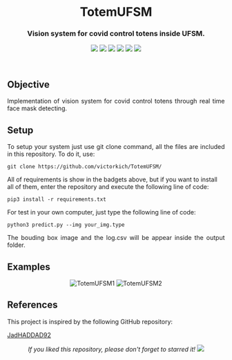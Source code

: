 <h1 align="center">TotemUFSM</h1>
<h3 align="center">Vision system for covid control totens inside UFSM.</h3>

<p align="center"> 
  <img src="https://img.shields.io/badge/PyTorch-v1.6.0-blue"/>
  <img src="https://img.shields.io/badge/PyTorch_Lightning-v1.0.6-blue"/>
  <img src="https://img.shields.io/badge/OpenCV-v4.4.0.42-blue"/>
  <img src="https://img.shields.io/badge/Torchvision-v0.8.1-blue"/>
  <img src="https://img.shields.io/badge/Pandas-v1.1.4-blue"/>
  <img src="https://img.shields.io/badge/Numpy-v1.19.2-blue"/>
</p>
<br/>

## Objective
<p align="justify"> 
  <a>Implementation of vision system for covid control totens through real time face mask detecting.</a>  
</p>
  

## Setup

<p align="justify"> 
 <a>To setup your system just use git clone command, all the files are included in this repository. To do it, use:</a>
</p>

```shell
git clone https://github.com/victorkich/TotemUFSM/
```

<a>All of requirements is show in the badgets above, but if you want to install all of them, enter the repository and execute the following line of code:</a>
</p>

```shell
pip3 install -r requirements.txt
```

<p align="justify"> 
 <a>For test in your own computer, just type the following line of code:</a>
</p>

```shell
python3 predict.py --img your_img.type
```

<p align="justify"> 
 <a>The bouding box image and the log.csv will be appear inside the output folder.</a>
</p>

## Examples

<p align="center"> 
  <img src="media/example1.jpg" alt="TotemUFSM1"/>
  <img src="media/example2.jpg" alt="TotemUFSM2"/>
</p>  

## References
<p align="justify"> 
  This project is inspired by the following GitHub repository:
  
  <a href="https://github.com/JadHADDAD92/covid-mask-detector">JadHADDAD92</a>
</p>

<p align="center"> 
  <i>If you liked this repository, please don't forget to starred it!</i>
  <img src="https://img.shields.io/github/stars/victorkich/TotemUFSM?style=social"/>
</p>
